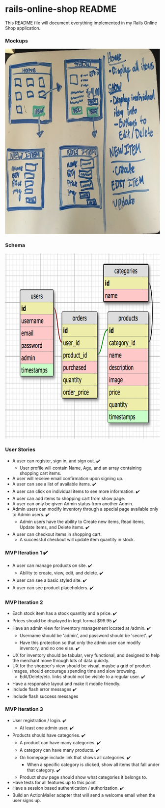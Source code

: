 # rails-online-shop README

This README file will document everything implemented in my Rails Online Shop application.

### Mockups
<img src='./mockup.jpg' alt="mock ups" width="700" height="600">

### Schema
<img src='./schema.png' alt="schema" width="700" height="600">

### User Stories
* A user can register, sign in, and sign out. :heavy_check_mark:
  * User profile will contain Name, Age, and an array containing shopping cart items.
* A user will receive email confirmation upon signing up.
* A user can see a list of available items. :heavy_check_mark:
* A user can click on individual items to see more information. :heavy_check_mark:
* A user can add items to shopping cart from show page.
* A user can only be given Admin status from another Admin.
* Admin users can modify inventory through a special page available only to Admin users. :heavy_check_mark:
  * Admin users have the ability to Create new items, Read items, Update items, and Delete items. :heavy_check_mark:
* A user can checkout items in shopping cart.
  * A successful checkout will update item quantity in stock.

### MVP Iteration 1 :heavy_check_mark:
* A user can manage products on site. :heavy_check_mark:
  * Ability to create, view, edit, and delete. :heavy_check_mark:
* A user can see a basic styled site. :heavy_check_mark:
* A user can see product placeholders. :heavy_check_mark:

### MVP Iteration 2
* Each stock item has a stock quantity and a price. :heavy_check_mark:
* Prices should be displayed in legit format $99.95 :heavy_check_mark:
* Have an admin view for inventory management located at /admin. :heavy_check_mark:
  * Username should be 'admin', and password should be 'secret'. :heavy_check_mark:
  * Have this protection so that only the admin user can modify inventory, and no one else. :heavy_check_mark:
* UX for inventory should be tabular, very functional, and designed to help the merchant move through lots of data quickly.
* UX for the shopper's view should be visual, maybe a grid of product images, should encourage spending time and slow browsing.
  *  Edit/Delete/etc. links should not be visible to a regular user. :heavy_check_mark:
* Have a responsive layout and make it mobile friendly.
* Include flash error messages :heavy_check_mark:
* Include flash success messages

### MVP Iteration 3
* User registration / login. :heavy_check_mark:
  * At least one admin user. :heavy_check_mark:
* Products should have categories. :heavy_check_mark:
  * A product can have many categories. :heavy_check_mark:
  * A category can have many products. :heavy_check_mark:
  * On homepage include link that shows all categories. :heavy_check_mark:
    * When a specific category is clicked, show all items that fall under that category. :heavy_check_mark:
  * Product show page should show what categories it belongs to.
* Have tests for all features up to this point
* Have a session based authentication / authorization. :heavy_check_mark:
* Build an ActionMailer adapter that will send a welcome email when the user signs up.
